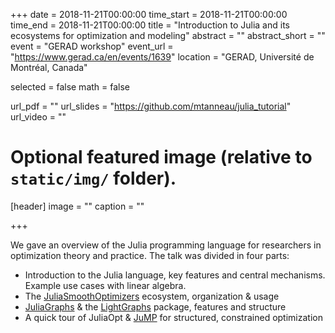 +++
date = 2018-11-21T00:00:00
time_start = 2018-11-21T00:00:00
time_end = 2018-11-21T00:00:00
title = "Introduction to Julia and its ecosystems for optimization and modeling"
abstract = ""
abstract_short = ""
event = "GERAD workshop"
event_url = "https://www.gerad.ca/en/events/1639"
location = "GERAD, Université de Montréal, Canada"

selected = false
math = false

url_pdf = ""
url_slides = "https://github.com/mtanneau/julia_tutorial"
url_video = ""

# Optional featured image (relative to `static/img/` folder).
[header]
image = ""
caption = ""

+++

We gave an overview of the Julia programming language for researchers in
optimization theory and practice. The talk was divided in four parts:

* Introduction to the Julia language, key features and central mechanisms.
Example use cases with linear algebra.
* The [JuliaSmoothOptimizers](https://github.com/JuliaSmoothOptimizers) ecosystem, organization & usage
* [JuliaGraphs](https://github.com/JuliaGraphs) & the [LightGraphs](https://github.com/JuliaGraphs/LightGraphs.jl) package, features and structure
* A quick tour of JuliaOpt & [JuMP](https://github.com/juliaopt/jump.jl) for structured, constrained optimization
